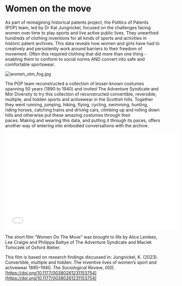 # Women on the move

As part of reimagining historical patents project, the Politics of Patents (POP) team, led by Dr Kat Jungnickel, focused on the challenges facing women over time to play sports and live active public lives. They unearthed hundreds of clothing inventions for all kinds of sports and activities in historic patent archives. This data reveals how women and girls have had to creatively and persistently work around barriers to their freedom of movement. Often this required clothing that did more than one thing - enabling them to conform to social norms AND convert into safe and comfortable sportswear. 

![women_otm_fog.jpg](/static/images/women_otm_fog.jpg)

The POP team reconstructed a collection of lesser-known costumes spanning 50 years (1890 to 1940) and invited The Adventure Syndicate and Mòr Diversity to try this collection of reconstructed convertible, reversible, multiple, and hidden sports and activewear in the Scottish hills. Together they went running, jumping, hiking, flying, cycling, swimming, hunting, riding horses, catching trains and driving cars, climbing up and rolling down hills and otherwise put these amazing costumes through their paces. Making and wearing this data, and putting it through its paces, offers another way of entering into embodied conversations with the archive.  

<iframe width="560" height="315" src="<https://www.youtube.com/embed/SsS_woEaTeE>" title="YouTube video player" frameborder="0" allow="accelerometer; autoplay; clipboard-write; encrypted-media; gyroscope; picture-in-picture; web-share" allowfullscreen></iframe>

The short film “Women On The Move” was brought to life by Alice Lemkes, Lee Craigie and Philippa Battye of The Adventure Syndicate and Maciek Tomiczek of Oxford Atelier. 

This film is based on research findings discussed in: Jungnickel, K. (2023). Convertible, multiple and hidden: The inventive lives of women’s sport and activewear 1890–1940. *The Sociological Review*, *0*(0). [https://doi.org/10.1177/00380261231153754](https://doi.org/10.1177/00380261231153754)